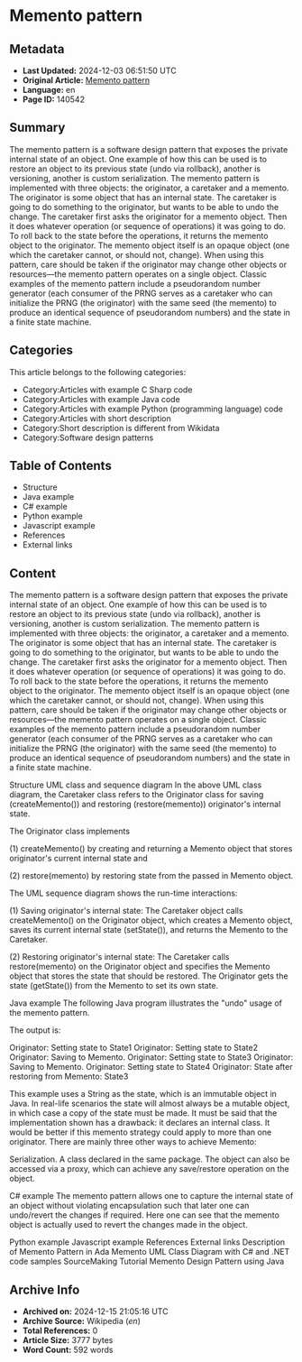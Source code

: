 # Memento pattern

## Metadata
- **Last Updated:** 2024-12-03 06:51:50 UTC
- **Original Article:** [Memento pattern](https://en.wikipedia.org/wiki/Memento_pattern)
- **Language:** en
- **Page ID:** 140542

## Summary
The memento pattern is a software design pattern that exposes the private internal state of an object.
One example of how this can be used is to restore an object to its previous state (undo via rollback), another is versioning, another is custom serialization.
The memento pattern is implemented with three objects: the originator, a caretaker and a memento. The originator is some object that has an internal state. The caretaker is going to do something to the originator, but wants to be able to undo the change. The caretaker first asks the originator for a memento object. Then it does whatever operation (or sequence of operations) it was going to do. To roll back to the state before the operations, it returns the memento object to the originator. The memento object itself is an opaque object (one which the caretaker cannot, or should not, change). When using this pattern, care should be taken if the originator may change other objects or resources—the memento pattern operates on a single object.
Classic examples of the memento pattern include a pseudorandom number generator (each consumer of the PRNG serves as a caretaker who can initialize the PRNG (the originator) with the same seed (the memento) to produce an identical sequence of pseudorandom numbers) and the state in a finite state machine.

## Categories
This article belongs to the following categories:

- Category:Articles with example C Sharp code
- Category:Articles with example Java code
- Category:Articles with example Python (programming language) code
- Category:Articles with short description
- Category:Short description is different from Wikidata
- Category:Software design patterns

## Table of Contents

- Structure
- Java example
- C# example
- Python example
- Javascript example
- References
- External links

## Content

The memento pattern is a software design pattern that exposes the private internal state of an object.
One example of how this can be used is to restore an object to its previous state (undo via rollback), another is versioning, another is custom serialization.
The memento pattern is implemented with three objects: the originator, a caretaker and a memento. The originator is some object that has an internal state. The caretaker is going to do something to the originator, but wants to be able to undo the change. The caretaker first asks the originator for a memento object. Then it does whatever operation (or sequence of operations) it was going to do. To roll back to the state before the operations, it returns the memento object to the originator. The memento object itself is an opaque object (one which the caretaker cannot, or should not, change). When using this pattern, care should be taken if the originator may change other objects or resources—the memento pattern operates on a single object.
Classic examples of the memento pattern include a pseudorandom number generator (each consumer of the PRNG serves as a caretaker who can initialize the PRNG (the originator) with the same seed (the memento) to produce an identical sequence of pseudorandom numbers) and the state in a finite state machine.

Structure
UML class and sequence diagram
In the above UML class diagram, 
the Caretaker class refers to the Originator class 
for saving (createMemento()) and restoring (restore(memento)) originator's internal state.

The Originator class implements 

(1) createMemento() by creating and returning a Memento object that stores originator's current internal state
and 

(2) restore(memento) by restoring state from the passed in Memento object.

The UML sequence diagram
shows the run-time interactions: 

(1) Saving originator's internal state: The Caretaker object calls createMemento() on the Originator object,
which creates a Memento object, saves 
its current internal state (setState()), and returns the Memento to the Caretaker.

(2) Restoring originator's internal state: The Caretaker calls restore(memento) on the Originator object and specifies the Memento object that stores the state that should be restored. The Originator gets the state (getState()) from the Memento to set its own state.

Java example
The following Java program illustrates the "undo" usage of the memento pattern.

The output is:

Originator: Setting state to State1
Originator: Setting state to State2
Originator: Saving to Memento.
Originator: Setting state to State3
Originator: Saving to Memento.
Originator: Setting state to State4
Originator: State after restoring from Memento: State3

This example uses a String as the state, which is an immutable object in Java. In real-life scenarios the state will
almost always be a mutable object, in which case a copy of the state must be made.
It must be said that the implementation shown has a drawback: it declares an internal class. It would be better if this memento strategy could apply to more than one originator.
There are mainly three other ways to achieve Memento:

Serialization.
A class declared in the same package.
The object can also be accessed via a proxy, which can achieve any save/restore operation on the object.

C# example
The memento pattern allows one to capture the internal state of an object without violating encapsulation such that later one can undo/revert the changes if required. Here one can see that the memento object is actually used to revert the changes made in the object.

Python example
Javascript example
References
External links
Description of Memento Pattern in Ada
Memento UML Class Diagram with C# and .NET code samples
SourceMaking Tutorial
Memento Design Pattern using Java

## Archive Info
- **Archived on:** 2024-12-15 21:05:16 UTC
- **Archive Source:** Wikipedia (_en_)
- **Total References:** 0
- **Article Size:** 3777 bytes
- **Word Count:** 592 words
